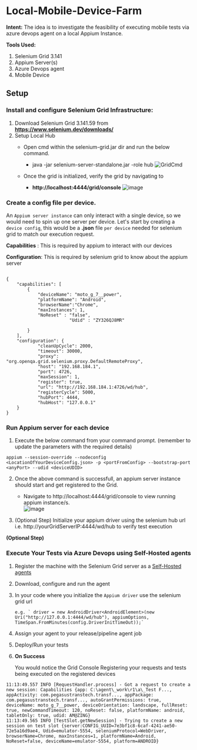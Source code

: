 # Local-Mobile-Device-Farm
**Intent:** The idea is to investigate the feasibility of executing mobile tests via azure devops agent on a local Appium Instance.

**Tools Used:**
1.	Selenium Grid 3.141
2.	Appium Server(s)
3.	Azure Devops agent 
4.	Mobile Device

## Setup

### Install and configure Selenium Grid Infrastructure:
1.	Download Selenium Grid 3.141.59 from **https://www.selenium.dev/downloads/**
2.	Setup Local Hub 
	-	Open cmd within the selenium-grid.jar dir and run the below command.
		-	java -jar selenium-server-standalone.jar -role hub 
		    ![GridCmd](https://user-images.githubusercontent.com/46636658/115090074-e020ac80-9ee1-11eb-90f3-17362b29a2ac.png)
	 
    - Once the grid is initialized, verify the grid by navigating to 
       -  **http://localhost:4444/grid/console**
           ![image](https://user-images.githubusercontent.com/46636658/115090169-22e28480-9ee2-11eb-9718-4844d2da744b.png)



### Create a config file per device.
An `Appium server instance` can only interact with a single device, so we would need to spin up one server per device.
Let's start by creating a `device config`, this would be a **.json** file `per device` needed for selenium grid to match our execution request.

**Capabilities** : This is required by appium to interact with our devices

**Configuration**: This is required by selenium grid to know about the appium server

``` 

{
	"capabilities": [
    	{
			"deviceName": "moto_g_7__power",
			"platformName": "Android",
			"browserName":"Chrome",
			"maxInstances": 1,
			"NoReset" : "false",
                        "Udid" : "ZY326QJ8MR"
			
    	}
	],
	"configuration": {
			"cleanUpCycle": 2000,
			"timeout": 30000,
			"proxy": "org.openqa.grid.selenium.proxy.DefaultRemoteProxy",
			"host": "192.168.184.1",
			"port": 4726,
			"maxSession": 1,
			"register": true,
			"url": "http://192.168.184.1:4726/wd/hub",
			"registerCycle": 5000,
			"hubPort": 4444,
			"hubHost": "127.0.0.1"
	}
}
```

### Run Appium server for each device

1.	Execute the below command from your command prompt.
	(remember to update the parameters with the required details)

``` 
appium --session-override --nodeconfig <LocationOfYourDeviceConfig.json> -p <portFromConfig> --bootstrap-port <anyPort> --udid <deviceUDID>

```

2.	Once the above command is successfull, an appium server instance should start and get registered to the Grid.
	   - 	Navigate to http://localhost:4444/grid/console to view running appium instance/s.	   	
			![image](https://user-images.githubusercontent.com/46636658/115158646-2d755900-a05d-11eb-8812-f95cbb67b669.png)
			

3. 	(Optional Step) Initialize your appium driver using the selenium hub url i.e. http://yourGridServerIP:4444/wd/hub to verify test execution
	 	


**(Optional Step)**
### Execute Your Tests via Azure Devops using Self-Hosted agents

1. 	Register the machine with the Selenium Grid server as a [Self-Hosted agents](https://docs.microsoft.com/en-us/azure/devops/pipelines/agents/v2-windows?view=azure-devops) 

2.	Download, configure and run the agent 

3.	In your code where you initialize the `Appium driver` use the selenium grid url

		e.g. ` driver = new AndroidDriver<AndroidElement>(new Uri("http://127.0.0.1:4444/wd/hub"), appiumOptions, TimeSpan.FromMinutes(config.DriverInitTimeOut));`	
	
5.	Assign your agent to your release/pipeline agent job

6.	Deploy/Run your tests

7.	**On Success** 

   	You would notice the Grid Console Registering your requests and tests being executed on the registered devices

```
11:13:49.557 INFO [RequestHandler.process] - Got a request to create a new session: Capabilities {app: C:\agent\_work\r1\a\_Test F..., appActivity: com.pegasustranstech.transf..., appPackage: com.pegasustranstech.transf..., autoGrantPermissions: true, deviceName: moto_g_7__power, deviceOrientation: landscape, fullReset: true, newCommandTimeout: 120, noReset: false, platformName: android, tabletOnly: true, udid: AM@ZING}
11:13:49.565 INFO [TestSlot.getNewSession] - Trying to create a new session on test slot {server:CONFIG_UUID=7e3bf1c8-6caf-4241-ae50-72e5a16d9ae4, Udid=emulator-5554, seleniumProtocol=WebDriver, browserName=Chrome, maxInstances=1, platformName=Android, NoReset=false, deviceName=emulator-5554, platform=ANDROID}

```


